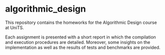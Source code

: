 # algorithmic_design
This repository contains the homeworks for the Algorithmic Design course at UniTS.

Each assignment is presented with a short report in which the compilation and execution procedures are detailed. Moreover, some insights on the implementation as well as the results of tests and benchmarks are provided.
